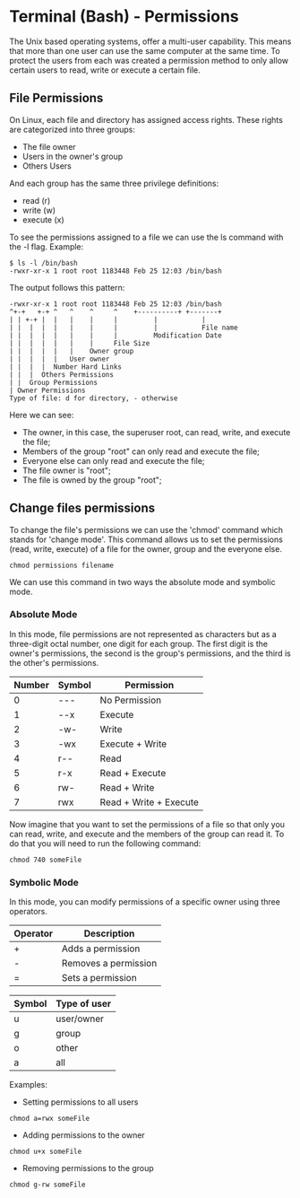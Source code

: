 # Terminal (Bash) - Permissions

The Unix based operating systems, offer a multi-user capability. This means that more than one user can use the same computer at the same time. To protect the users from each was created a permission method to only allow certain users to read, write or execute a certain file.

## File Permissions

On Linux, each file and directory has assigned access rights. These rights are categorized into three groups:

- The file owner
- Users in the owner's group
- Others Users

And each group has the same three privilege definitions:

- read (r)
- write (w)
- execute (x)

To see the permissions assigned to a file we can use the ls command with the -l flag. Example:

```shell
$ ls -l /bin/bash
-rwxr-xr-x 1 root root 1183448 Feb 25 12:03 /bin/bash
```

The output follows this pattern:
```shell
-rwxr-xr-x 1 root root 1183448 Feb 25 12:03 /bin/bash
^+-+   +-+ ^   ^    ^     ^    +----------+ +-------+
| | +-+ |  |   |    |     |         |           |
| |  |  |  |   |    |     |         |           File name
| |  |  |  |   |    |     |         Modification Date
| |  |  |  |   |    |     File Size
| |  |  |  |   |    Owner group
| |  |  |  |   User owner
| |  |  |  Number Hard Links
| |  |  Others Permissions     
| |  Group Permissions  
| Owner Permissions
Type of file: d for directory, - otherwise
```
Here we can see:

* The owner, in this case, the superuser root, can read, write, and execute the file;
* Members of the group "root" can only read and execute the file;
* Everyone else can only read and execute the file;
* The file owner is "root";
* The file is owned by the group "root";


## Change files permissions

To change the file's permissions we can use the 'chmod' command which stands for 'change mode'. This command allows us to set the permissions (read, write, execute) of a file for the owner, group and the everyone else.

```shell
chmod permissions filename
```

We can use this command in two ways the absolute mode and symbolic mode.

### Absolute Mode

In this mode, file permissions are not represented as characters but as a three-digit octal number, one digit for each group. The first digit is the owner's permissions, the second is the group's permissions, and the third is the other's permissions. 


| Number | Symbol | Permission |
| ------ | ------ | ---------- |
| 0 | --- |   No Permission |
| 1 | --x | Execute |
| 2 | -w- | Write |
| 3 | -wx | Execute + Write |
| 4 | r-- | Read |
| 5 | r-x | Read + Execute |
| 6 | rw- | Read + Write   |
| 7 | rwx | Read + Write + Execute |

Now imagine that you want to set the permissions of a file so that only you can read, write, and execute and the members of the group can read it. To do that you will need to run the following command:

```shell
chmod 740 someFile
```

### Symbolic Mode

In this mode, you can modify permissions of a specific owner using three operators.

| Operator | Description |
| -------- | ----------- |
| + | Adds a permission |
| - | Removes a permission |
| = | Sets a permission |

| Symbol | Type of user |
| -----| --------- |
| u | user/owner |
| g | group |
| o | other |
| a | all |

Examples:

* Setting permissions to all users

```shell
chmod a=rwx someFile
```
* Adding permissions to the owner

```shell
chmod u+x someFile
```
* Removing permissions to the group

```shell
chmod g-rw someFile
```